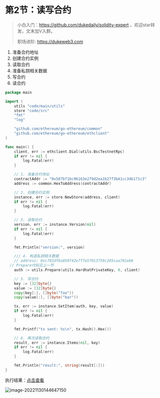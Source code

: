 # 第2节：读写合约

> 小白入门：https://github.com/dukedaily/solidity-expert ，欢迎star转发，文末加V入群。
>
> 职场进阶: https://dukeweb3.com

1.  准备合约地址
2. 创建合约实例
3. 读取合约
4. 准备私钥相关数据
5. 写合约
6. 读合约

```go
package main

import (
	utils "code/main/utils"
	store "code/src"
	"fmt"
	"log"

	"github.com/ethereum/go-ethereum/common"
	"github.com/ethereum/go-ethereum/ethclient"
)

func main() {
	client, err := ethclient.Dial(utils.BscTestnetRpc)
	if err != nil {
		log.Fatal(err)
	}

	// 1. 准备合约地址
	contractAddr := "0x587bf1bc96163e279d2ea1b27f3b41cc34b171c3"
	address := common.HexToAddress(contractAddr)

	// 2. 创建合约实例
	instance, err := store.NewStore(address, client)
	if err != nil {
		log.Fatal(err)
	}

	// 3. 读取合约
	version, err := instance.Version(nil)
	if err != nil {
		log.Fatal(err)
	}

	fmt.Println("version:", version)

	/// 4. 构造私钥相关数据
	// address: 0xc783df8a850f42e7f7e57013759c285caa701eb6
  // Prepare代码见上一节
	auth := utils.Prepare(utils.HardhatPrivateKey, 0, client)

	// 5. 写合约
	key := [32]byte{}
	value := [32]byte{}
	copy(key[:], []byte("foo"))
	copy(value[:], []byte("bar"))

	tx, err := instance.SetItem(auth, key, value)
	if err != nil {
		log.Fatal(err)
	}

	fmt.Printf("tx sent: %s\n", tx.Hash().Hex())

	// 6. 再次读取合约
	result, err := instance.Items(nil, key)
	if err != nil {
		log.Fatal(err)
	}

	fmt.Println("result:", string(result[:]))
}
```

执行结果：[点击查看](https://testnet.bscscan.com/tx/0x60c523dd4dc6e30437fb69e86b2376ff41e2fbddc9d6f8895304bf7e73d0b5c0)

![image-20221130144647150](https://duke-typora.s3.ap-southeast-1.amazonaws.com/uPic/image-20221130144647150.png)